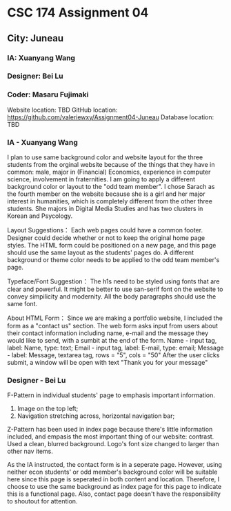 # CSC 174 Assignment 04
## City: Juneau
### IA: Xuanyang Wang
### Designer: Bei Lu
### Coder: Masaru Fujimaki

Website location: TBD
GitHub location: https://github.com/valeriewxy/Assignment04-Juneau
Database location: TBD

### IA - Xuanyang Wang
 
I plan to use same background color and website layout for the three students from the orginal website because of the things that they have in common: male, major in (Financial) Economics, experience in computer science, involvement in fraternities. I am going to apply a different background color or layout to the "odd team member". I chose Sarach as the fourth member on the website because she is a girl and her major interest in humanities, which is completely different from the other three students. She majors in Digital Media Studies and has two clusters in Korean and Psycology.

Layout Suggestions：
Each web pages could have a common footer.
Designer could decide whether or not to keep the original home page styles.
The HTML form could be positioned on a new page, and this page should use the same layout as the students' pages do. 
A different background or theme color needs to be applied to the odd team member's page.

Typeface/Font Suggestion：
The h1s need to be styled using fonts that are clear and powerful.
It might be better to use san-serif font on the website to convey simpilicity and modernity.
All the body paragraphs should use the same font.

About HTML Form：
Since we are making a portfolio website, I included the form as a "contact us" section. The web form asks input from users about their contact information including name, e-mail and the message they would like to send, with a sumbit at the end of the form.
Name - input tag, label: Name, type: text;
Email - input tag, label: E-mail, type: email;
Message - label: Message, textarea tag, rows = "5", cols = "50"
After the user clicks submit, a window will be open with text "Thank you for your message"



### Designer - Bei Lu

F-Pattern in individual students' page to emphasis important information.
1. Image on the top left;
2. Navigation stretching across, horizontal navigation bar;

Z-Pattern has been used in index page because there's little information included, and empasis the most important thing of our website: contrast. Used a clean, blurred background. Logo's font size changed to larger than other nav items.

As the IA instructed, the contact form is in a seperate page. However, using neither econ students' or odd member's background color will be suitable here since this page is seperated in both content and location. Therefore, I choose to use the same background as index page for this page to indicate this is a functional page. Also, contact page doesn't have the responsibility to shoutout for attention.


